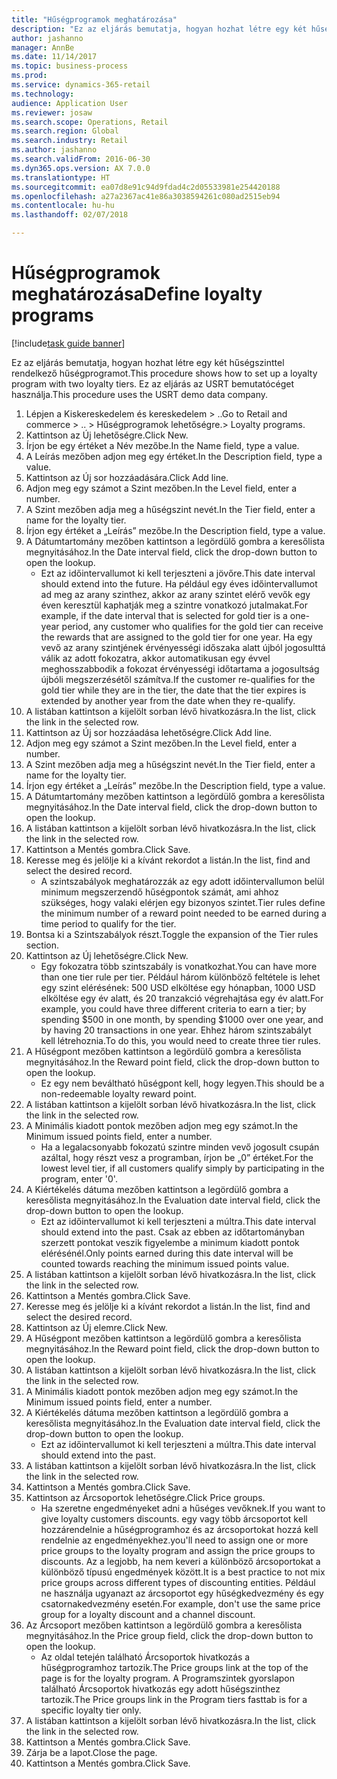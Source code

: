 ```yaml
--- 
title: "Hűségprogramok meghatározása"
description: "Ez az eljárás bemutatja, hogyan hozhat létre egy két hűségszinttel rendelkező hűségprogramot."
author: jashanno
manager: AnnBe
ms.date: 11/14/2017
ms.topic: business-process
ms.prod: 
ms.service: dynamics-365-retail
ms.technology: 
audience: Application User
ms.reviewer: josaw
ms.search.scope: Operations, Retail
ms.search.region: Global
ms.search.industry: Retail
ms.author: jashanno
ms.search.validFrom: 2016-06-30
ms.dyn365.ops.version: AX 7.0.0
ms.translationtype: HT
ms.sourcegitcommit: ea07d8e91c94d9fdad4c2d05533981e254420188
ms.openlocfilehash: a27a2367ac41e86a3038594261c080ad2515eb94
ms.contentlocale: hu-hu
ms.lasthandoff: 02/07/2018

---
```

# <a name="define-loyalty-programs"></a><span data-ttu-id="213e2-103">Hűségprogramok meghatározása</span><span class="sxs-lookup"><span data-stu-id="213e2-103">Define loyalty programs</span></span>

[!include[task guide banner](../includes/task-guide-banner.md)]

<span data-ttu-id="213e2-104">Ez az eljárás bemutatja, hogyan hozhat létre egy két hűségszinttel rendelkező hűségprogramot.</span><span class="sxs-lookup"><span data-stu-id="213e2-104">This procedure shows how to set up a loyalty program with two loyalty tiers.</span></span> <span data-ttu-id="213e2-105">Ez az eljárás az USRT bemutatócéget használja.</span><span class="sxs-lookup"><span data-stu-id="213e2-105">This procedure uses the USRT demo data company.</span></span>

1. <span data-ttu-id="213e2-106">Lépjen a Kiskereskedelem és kereskedelem > ..</span><span class="sxs-lookup"><span data-stu-id="213e2-106">Go to Retail and commerce > ..</span></span> <span data-ttu-id="213e2-107">> Hűségprogramok lehetőségre.</span><span class="sxs-lookup"><span data-stu-id="213e2-107">> Loyalty programs.</span></span>
2. <span data-ttu-id="213e2-108">Kattintson az Új lehetőségre.</span><span class="sxs-lookup"><span data-stu-id="213e2-108">Click New.</span></span>
3. <span data-ttu-id="213e2-109">Írjon be egy értéket a Név mezőbe.</span><span class="sxs-lookup"><span data-stu-id="213e2-109">In the Name field, type a value.</span></span>
4. <span data-ttu-id="213e2-110">A Leírás mezőben adjon meg egy értéket.</span><span class="sxs-lookup"><span data-stu-id="213e2-110">In the Description field, type a value.</span></span>
5. <span data-ttu-id="213e2-111">Kattintson az Új sor hozzáadására.</span><span class="sxs-lookup"><span data-stu-id="213e2-111">Click Add line.</span></span>
6. <span data-ttu-id="213e2-112">Adjon meg egy számot a Szint mezőben.</span><span class="sxs-lookup"><span data-stu-id="213e2-112">In the Level field, enter a number.</span></span>
7. <span data-ttu-id="213e2-113">A Szint mezőben adja meg a hűségszint nevét.</span><span class="sxs-lookup"><span data-stu-id="213e2-113">In the Tier field, enter a name for the loyalty tier.</span></span>
8. <span data-ttu-id="213e2-114">Írjon egy értéket a „Leírás” mezőbe.</span><span class="sxs-lookup"><span data-stu-id="213e2-114">In the Description field, type a value.</span></span>
9. <span data-ttu-id="213e2-115">A Dátumtartomány mezőben kattintson a legördülő gombra a keresőlista megnyitásához.</span><span class="sxs-lookup"><span data-stu-id="213e2-115">In the Date interval field, click the drop-down button to open the lookup.</span></span>
    * <span data-ttu-id="213e2-116">Ezt az időintervallumot ki kell terjeszteni a jövőre.</span><span class="sxs-lookup"><span data-stu-id="213e2-116">This date interval should extend into the future.</span></span> <span data-ttu-id="213e2-117">Ha például egy éves időintervallumot ad meg az arany szinthez, akkor az arany szintet elérő vevők egy éven keresztül kaphatják meg a szintre vonatkozó jutalmakat.</span><span class="sxs-lookup"><span data-stu-id="213e2-117">For example, if the date interval that is selected for gold tier is a one-year period, any customer who qualifies for the gold tier can receive the rewards that are assigned to the gold tier for one year.</span></span> <span data-ttu-id="213e2-118">Ha egy vevő az arany szintjének érvényességi időszaka alatt újból jogosulttá válik az adott fokozatra, akkor automatikusan egy évvel meghosszabbodik a fokozat érvényességi időtartama a jogosultság újbóli megszerzésétől számítva.</span><span class="sxs-lookup"><span data-stu-id="213e2-118">If the customer re-qualifies for the gold tier while they are in the tier, the date that the tier expires is extended by another year from the date when they re-qualify.</span></span>  
10. <span data-ttu-id="213e2-119">A listában kattintson a kijelölt sorban lévő hivatkozásra.</span><span class="sxs-lookup"><span data-stu-id="213e2-119">In the list, click the link in the selected row.</span></span>
11. <span data-ttu-id="213e2-120">Kattintson az Új sor hozzáadása lehetőségre.</span><span class="sxs-lookup"><span data-stu-id="213e2-120">Click Add line.</span></span>
12. <span data-ttu-id="213e2-121">Adjon meg egy számot a Szint mezőben.</span><span class="sxs-lookup"><span data-stu-id="213e2-121">In the Level field, enter a number.</span></span>
13. <span data-ttu-id="213e2-122">A Szint mezőben adja meg a hűségszint nevét.</span><span class="sxs-lookup"><span data-stu-id="213e2-122">In the Tier field, enter a name for the loyalty tier.</span></span>
14. <span data-ttu-id="213e2-123">Írjon egy értéket a „Leírás” mezőbe.</span><span class="sxs-lookup"><span data-stu-id="213e2-123">In the Description field, type a value.</span></span>
15. <span data-ttu-id="213e2-124">A Dátumtartomány mezőben kattintson a legördülő gombra a keresőlista megnyitásához.</span><span class="sxs-lookup"><span data-stu-id="213e2-124">In the Date interval field, click the drop-down button to open the lookup.</span></span>
16. <span data-ttu-id="213e2-125">A listában kattintson a kijelölt sorban lévő hivatkozásra.</span><span class="sxs-lookup"><span data-stu-id="213e2-125">In the list, click the link in the selected row.</span></span>
17. <span data-ttu-id="213e2-126">Kattintson a Mentés gombra.</span><span class="sxs-lookup"><span data-stu-id="213e2-126">Click Save.</span></span>
18. <span data-ttu-id="213e2-127">Keresse meg és jelölje ki a kívánt rekordot a listán.</span><span class="sxs-lookup"><span data-stu-id="213e2-127">In the list, find and select the desired record.</span></span>
    * <span data-ttu-id="213e2-128">A szintszabályok meghatározzák az egy adott időintervallumon belül minimum megszerzendő hűségpontok számát, ami ahhoz szükséges, hogy valaki elérjen egy bizonyos szintet.</span><span class="sxs-lookup"><span data-stu-id="213e2-128">Tier rules define the minimum number of a reward point needed to be earned during a time period to qualify for the tier.</span></span>  
19. <span data-ttu-id="213e2-129">Bontsa ki a Szintszabályok részt.</span><span class="sxs-lookup"><span data-stu-id="213e2-129">Toggle the expansion of the Tier rules section.</span></span>
20. <span data-ttu-id="213e2-130">Kattintson az Új lehetőségre.</span><span class="sxs-lookup"><span data-stu-id="213e2-130">Click New.</span></span>
    * <span data-ttu-id="213e2-131">Egy fokozatra több szintszabály is vonatkozhat.</span><span class="sxs-lookup"><span data-stu-id="213e2-131">You can have more than one tier rule per tier.</span></span> <span data-ttu-id="213e2-132">Például három különböző feltétele is lehet egy szint elérésének: 500 USD elköltése egy hónapban, 1000 USD elköltése egy év alatt, és 20 tranzakció végrehajtása egy év alatt.</span><span class="sxs-lookup"><span data-stu-id="213e2-132">For example, you could have three different criteria to earn a tier; by spending $500 in one month, by spending $1000 over one year, and by having 20 transactions in one year.</span></span> <span data-ttu-id="213e2-133">Ehhez három szintszabályt kell létrehoznia.</span><span class="sxs-lookup"><span data-stu-id="213e2-133">To do this, you would need to create three tier rules.</span></span>  
21. <span data-ttu-id="213e2-134">A Hűségpont mezőben kattintson a legördülő gombra a keresőlista megnyitásához.</span><span class="sxs-lookup"><span data-stu-id="213e2-134">In the Reward point field, click the drop-down button to open the lookup.</span></span>
    * <span data-ttu-id="213e2-135">Ez egy nem beváltható hűségpont kell, hogy legyen.</span><span class="sxs-lookup"><span data-stu-id="213e2-135">This should be a non-redeemable loyalty reward point.</span></span>  
22. <span data-ttu-id="213e2-136">A listában kattintson a kijelölt sorban lévő hivatkozásra.</span><span class="sxs-lookup"><span data-stu-id="213e2-136">In the list, click the link in the selected row.</span></span>
23. <span data-ttu-id="213e2-137">A Minimális kiadott pontok mezőben adjon meg egy számot.</span><span class="sxs-lookup"><span data-stu-id="213e2-137">In the Minimum issued points field, enter a number.</span></span>
    * <span data-ttu-id="213e2-138">Ha a legalacsonyabb fokozatú szintre minden vevő jogosult csupán azáltal, hogy részt vesz a programban, írjon be „0” értéket.</span><span class="sxs-lookup"><span data-stu-id="213e2-138">For the lowest level tier, if all customers qualify simply by participating in the program, enter '0'.</span></span>  
24. <span data-ttu-id="213e2-139">A Kiértékelés dátuma mezőben kattintson a legördülő gombra a keresőlista megnyitásához.</span><span class="sxs-lookup"><span data-stu-id="213e2-139">In the Evaluation date interval field, click the drop-down button to open the lookup.</span></span>
    * <span data-ttu-id="213e2-140">Ezt az időintervallumot ki kell terjeszteni a múltra.</span><span class="sxs-lookup"><span data-stu-id="213e2-140">This date interval should extend into the past.</span></span> <span data-ttu-id="213e2-141">Csak az ebben az időtartományban szerzett pontokat veszik figyelembe a minimum kiadott pontok elérésénél.</span><span class="sxs-lookup"><span data-stu-id="213e2-141">Only points earned during this date interval will be counted towards reaching the minimum issued points value.</span></span>  
25. <span data-ttu-id="213e2-142">A listában kattintson a kijelölt sorban lévő hivatkozásra.</span><span class="sxs-lookup"><span data-stu-id="213e2-142">In the list, click the link in the selected row.</span></span>
26. <span data-ttu-id="213e2-143">Kattintson a Mentés gombra.</span><span class="sxs-lookup"><span data-stu-id="213e2-143">Click Save.</span></span>
27. <span data-ttu-id="213e2-144">Keresse meg és jelölje ki a kívánt rekordot a listán.</span><span class="sxs-lookup"><span data-stu-id="213e2-144">In the list, find and select the desired record.</span></span>
28. <span data-ttu-id="213e2-145">Kattintson az Új elemre.</span><span class="sxs-lookup"><span data-stu-id="213e2-145">Click New.</span></span>
29. <span data-ttu-id="213e2-146">A Hűségpont mezőben kattintson a legördülő gombra a keresőlista megnyitásához.</span><span class="sxs-lookup"><span data-stu-id="213e2-146">In the Reward point field, click the drop-down button to open the lookup.</span></span>
30. <span data-ttu-id="213e2-147">A listában kattintson a kijelölt sorban lévő hivatkozásra.</span><span class="sxs-lookup"><span data-stu-id="213e2-147">In the list, click the link in the selected row.</span></span>
31. <span data-ttu-id="213e2-148">A Minimális kiadott pontok mezőben adjon meg egy számot.</span><span class="sxs-lookup"><span data-stu-id="213e2-148">In the Minimum issued points field, enter a number.</span></span>
32. <span data-ttu-id="213e2-149">A Kiértékelés dátuma mezőben kattintson a legördülő gombra a keresőlista megnyitásához.</span><span class="sxs-lookup"><span data-stu-id="213e2-149">In the Evaluation date interval field, click the drop-down button to open the lookup.</span></span>
    * <span data-ttu-id="213e2-150">Ezt az időintervallumot ki kell terjeszteni a múltra.</span><span class="sxs-lookup"><span data-stu-id="213e2-150">This date interval should extend into the past.</span></span>  
33. <span data-ttu-id="213e2-151">A listában kattintson a kijelölt sorban lévő hivatkozásra.</span><span class="sxs-lookup"><span data-stu-id="213e2-151">In the list, click the link in the selected row.</span></span>
34. <span data-ttu-id="213e2-152">Kattintson a Mentés gombra.</span><span class="sxs-lookup"><span data-stu-id="213e2-152">Click Save.</span></span>
35. <span data-ttu-id="213e2-153">Kattintson az Árcsoportok lehetőségre.</span><span class="sxs-lookup"><span data-stu-id="213e2-153">Click Price groups.</span></span>
    * <span data-ttu-id="213e2-154">Ha szeretne engedményeket adni a hűséges vevőknek.</span><span class="sxs-lookup"><span data-stu-id="213e2-154">If you want to give loyalty customers discounts.</span></span> <span data-ttu-id="213e2-155">egy vagy több árcsoportot kell hozzárendelnie a hűségprogramhoz és az árcsoportokat hozzá kell rendelnie az engedményekhez.</span><span class="sxs-lookup"><span data-stu-id="213e2-155">you'll need to assign one or more price groups to the loyalty program and assign the price groups to discounts.</span></span> <span data-ttu-id="213e2-156">Az a legjobb, ha nem keveri a különböző árcsoportokat a különböző típusú engedmények között.</span><span class="sxs-lookup"><span data-stu-id="213e2-156">It is a best practice to not mix price groups across different types of discounting entities.</span></span>  <span data-ttu-id="213e2-157">Például ne használja ugyanazt az árcsoportot egy hűségkedvezmény és egy csatornakedvezmény esetén.</span><span class="sxs-lookup"><span data-stu-id="213e2-157">For example, don't use the same price group for a loyalty discount and a channel discount.</span></span>  
36. <span data-ttu-id="213e2-158">Az Árcsoport mezőben kattintson a legördülő gombra a keresőlista megnyitásához.</span><span class="sxs-lookup"><span data-stu-id="213e2-158">In the Price group field, click the drop-down button to open the lookup.</span></span>
    * <span data-ttu-id="213e2-159">Az oldal tetején található Árcsoportok hivatkozás a hűségprogramhoz tartozik.</span><span class="sxs-lookup"><span data-stu-id="213e2-159">The Price groups link at the top of the page is for the loyalty program.</span></span> <span data-ttu-id="213e2-160">A Programszintek gyorslapon található Árcsoportok hivatkozás egy adott hűségszinthez tartozik.</span><span class="sxs-lookup"><span data-stu-id="213e2-160">The Price groups link in the Program tiers fasttab is for a specific loyalty tier only.</span></span>  
37. <span data-ttu-id="213e2-161">A listában kattintson a kijelölt sorban lévő hivatkozásra.</span><span class="sxs-lookup"><span data-stu-id="213e2-161">In the list, click the link in the selected row.</span></span>
38. <span data-ttu-id="213e2-162">Kattintson a Mentés gombra.</span><span class="sxs-lookup"><span data-stu-id="213e2-162">Click Save.</span></span>
39. <span data-ttu-id="213e2-163">Zárja be a lapot.</span><span class="sxs-lookup"><span data-stu-id="213e2-163">Close the page.</span></span>
40. <span data-ttu-id="213e2-164">Kattintson a Mentés gombra.</span><span class="sxs-lookup"><span data-stu-id="213e2-164">Click Save.</span></span>


